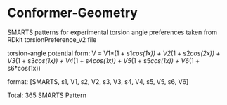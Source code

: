 # Conformer-Geometry


SMARTS patterns for experimental torsion angle preferences taken from RDkit torsionPreference_v2 file
 
torsion-angle potential form:
V = V1*(1 + s1*cos(1x)) + V2*(1 + s2*cos(2x)) + V3*(1 + s3*cos(1x)) + V4*(1 + s4*cos(1x)) + V5*(1 + s5*cos(1x)) + V6*(1 + s6*cos(1x))

format: [SMARTS, s1, V1, s2, V2, s3, V3, s4, V4, s5, V5, s6, V6]

Total: 365 SMARTS Pattern 


 
